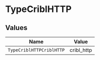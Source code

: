 # TypeCriblHTTP


## Values

| Name                     | Value                    |
| ------------------------ | ------------------------ |
| `TypeCriblHTTPCriblHTTP` | cribl_http               |